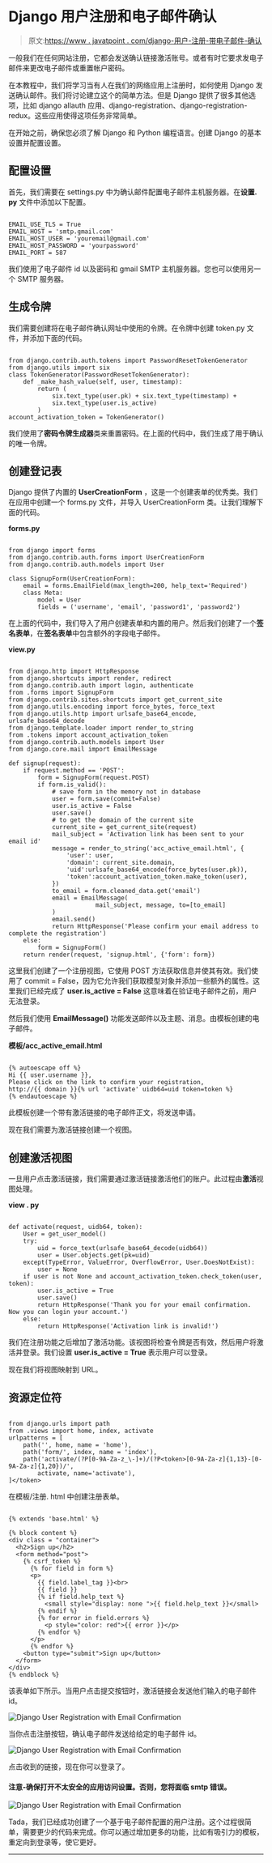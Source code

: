 # Django 用户注册和电子邮件确认

> 原文:[https://www . javatpoint . com/django-用户-注册-带电子邮件-确认](https://www.javatpoint.com/django-user-registration-with-email-confirmation)

一般我们在任何网站注册，它都会发送确认链接激活账号。或者有时它要求发电子邮件来更改电子邮件或重置帐户密码。

在本教程中，我们将学习当有人在我们的网络应用上注册时，如何使用 Django 发送确认邮件。我们将讨论建立这个的简单方法。但是 Django 提供了很多其他选项，比如 django allauth 应用、django-registration、django-registration-redux。这些应用使得这项任务非常简单。

在开始之前，确保您必须了解 Django 和 Python 编程语言。创建 Django 的基本设置并配置设置。

## 配置设置

首先，我们需要在 settings.py 中为确认邮件配置电子邮件主机服务器。在**设置. py** 文件中添加以下配置。

```

EMAIL_USE_TLS = True
EMAIL_HOST = 'smtp.gmail.com'
EMAIL_HOST_USER = 'youremail@gmail.com'
EMAIL_HOST_PASSWORD = 'yourpassword'
EMAIL_PORT = 587

```

我们使用了电子邮件 id 以及密码和 gmail SMTP 主机服务器。您也可以使用另一个 SMTP 服务器。

## 生成令牌

我们需要创建将在电子邮件确认网址中使用的令牌。在令牌中创建 token.py 文件，并添加下面的代码。

```

from django.contrib.auth.tokens import PasswordResetTokenGenerator
from django.utils import six
class TokenGenerator(PasswordResetTokenGenerator):
    def _make_hash_value(self, user, timestamp):
        return (
            six.text_type(user.pk) + six.text_type(timestamp) +
            six.text_type(user.is_active)
        )
account_activation_token = TokenGenerator()

```

我们使用了**密码令牌生成器**类来重置密码。在上面的代码中，我们生成了用于确认的唯一令牌。

## 创建登记表

Django 提供了内置的 **UserCreationForm** ，这是一个创建表单的优秀类。我们在应用中创建一个 forms.py 文件，并导入 UserCreationForm 类。让我们理解下面的代码。

**forms.py**

```

from django import forms
from django.contrib.auth.forms import UserCreationForm
from django.contrib.auth.models import User

class SignupForm(UserCreationForm):
    email = forms.EmailField(max_length=200, help_text='Required')
    class Meta:
        model = User
        fields = ('username', 'email', 'password1', 'password2')

```

在上面的代码中，我们导入了用户创建表单和内置的用户。然后我们创建了一个**签名表单**，在**签名表单**中包含额外的字段电子邮件。

**view.py**

```

from django.http import HttpResponse
from django.shortcuts import render, redirect
from django.contrib.auth import login, authenticate
from .forms import SignupForm
from django.contrib.sites.shortcuts import get_current_site
from django.utils.encoding import force_bytes, force_text
from django.utils.http import urlsafe_base64_encode, urlsafe_base64_decode
from django.template.loader import render_to_string
from .tokens import account_activation_token
from django.contrib.auth.models import User
from django.core.mail import EmailMessage

def signup(request):
    if request.method == 'POST':
        form = SignupForm(request.POST)
        if form.is_valid():
            # save form in the memory not in database
            user = form.save(commit=False)
            user.is_active = False
            user.save()
            # to get the domain of the current site
            current_site = get_current_site(request)
            mail_subject = 'Activation link has been sent to your email id'
            message = render_to_string('acc_active_email.html', {
                'user': user,
                'domain': current_site.domain,
                'uid':urlsafe_base64_encode(force_bytes(user.pk)),
                'token':account_activation_token.make_token(user),
            })
            to_email = form.cleaned_data.get('email')
            email = EmailMessage(
                        mail_subject, message, to=[to_email]
            )
            email.send()
            return HttpResponse('Please confirm your email address to complete the registration')
    else:
        form = SignupForm()
    return render(request, 'signup.html', {'form': form})

```

这里我们创建了一个注册视图，它使用 POST 方法获取信息并使其有效。我们使用了 commit = False，因为它允许我们获取模型对象并添加一些额外的属性。这里我们已经完成了 **user.is_active = False** 这意味着在验证电子邮件之前，用户无法登录。

然后我们使用 **EmailMessage()** 功能发送邮件以及主题、消息。由模板创建的电子邮件。

**模板/acc_active_email.html**

```

{% autoescape off %}
Hi {{ user.username }},
Please click on the link to confirm your registration,
http://{{ domain }}{% url 'activate' uidb64=uid token=token %}
{% endautoescape %}

```

此模板创建一个带有激活链接的电子邮件正文，将发送申请。

现在我们需要为激活链接创建一个视图。

## 创建激活视图

一旦用户点击激活链接，我们需要通过激活链接激活他们的账户。此过程由**激活**视图处理。

**view . py**

```

def activate(request, uidb64, token):
    User = get_user_model()
    try:
        uid = force_text(urlsafe_base64_decode(uidb64))
        user = User.objects.get(pk=uid)
    except(TypeError, ValueError, OverflowError, User.DoesNotExist):
        user = None
    if user is not None and account_activation_token.check_token(user, token):
        user.is_active = True
        user.save()
        return HttpResponse('Thank you for your email confirmation. Now you can login your account.')
    else:
        return HttpResponse('Activation link is invalid!')

```

我们在注册功能之后增加了激活功能。该视图将检查令牌是否有效，然后用户将激活并登录。我们设置 **user.is_active = True** 表示用户可以登录。

现在我们将视图映射到 URL。

## 资源定位符

```

from django.urls import path
from .views import home, index, activate
urlpatterns = [
    path('', home, name = 'home'),
    path('form/', index, name = 'index'),
    path('activate/(?P[0-9A-Za-z_\-]+)/(?P<token>[0-9A-Za-z]{1,13}-[0-9A-Za-z]{1,20})/',
        activate, name='activate'),
]</token> 
```

在模板/注册. html 中创建注册表单。

```

{% extends 'base.html' %}

{% block content %}
<div class = "container">
  <h2>Sign up</h2>
  <form method="post">
    {% csrf_token %}
      {% for field in form %}
      <p>
        {{ field.label_tag }}<br>
        {{ field }}
        {% if field.help_text %}
          <small style="display: none ">{{ field.help_text }}</small>
        {% endif %}
        {% for error in field.errors %}
          <p style="color: red">{{ error }}</p>
        {% endfor %}
      </p>
      {% endfor %}
    <button type="submit">Sign up</button>
  </form>
</div>
{% endblock %}

```

该表单如下所示。当用户点击提交按钮时，激活链接会发送他们输入的电子邮件 id。

![Django User Registration with Email Confirmation](../Images/dc8d272778313321007c57f411558b36.png)

当你点击注册按钮，确认电子邮件发送给给定的电子邮件 id。

![Django User Registration with Email Confirmation](../Images/b57aefce8021d8337548a07d210b2b6e.png)

点击收到的链接，现在你可以登录了。

#### 注意-确保打开不太安全的应用访问设置。否则，您将面临 smtp 错误。

![Django User Registration with Email Confirmation](../Images/a86e3359ffd51ba30144dd0d61e2e052.png)

Tada，我们已经成功创建了一个基于电子邮件配置的用户注册。这个过程很简单，需要更少的代码来完成。你可以通过增加更多的功能，比如有吸引力的模板，重定向到登录等，使它更好。

* * *